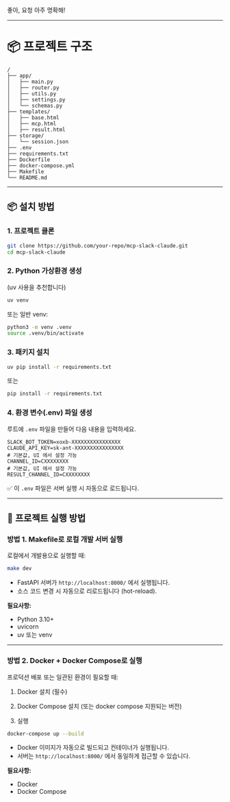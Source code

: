 좋아, 요청 아주 명확해!

---

# 📦 프로젝트 구조
```
/
├── app/
│   ├── main.py
│   ├── router.py
│   ├── utils.py
│   ├── settings.py
│   └── schemas.py
├── templates/
│   ├── base.html
│   ├── mcp.html
│   ├── result.html
├── storage/
│   └── session.json
├── .env
├── requirements.txt
├── Dockerfile
├── docker-compose.yml
├── Makefile
└── README.md
```


---

## 📦 설치 방법

### 1. 프로젝트 클론

```bash
git clone https://github.com/your-repo/mcp-slack-claude.git
cd mcp-slack-claude
```

### 2. Python 가상환경 생성

(uv 사용을 추천합니다)

```bash
uv venv
```

또는 일반 venv:

```bash
python3 -m venv .venv
source .venv/bin/activate
```

### 3. 패키지 설치

```bash
uv pip install -r requirements.txt
```

또는

```bash
pip install -r requirements.txt
```

### 4. 환경 변수(.env) 파일 생성

루트에 `.env` 파일을 만들어 다음 내용을 입력하세요.

```dotenv
SLACK_BOT_TOKEN=xoxb-XXXXXXXXXXXXXXXX
CLAUDE_API_KEY=sk-ant-XXXXXXXXXXXXXXXX
# 기본값, UI 에서 설정 가능
CHANNEL_ID=CXXXXXXXX
# 기본값, UI 에서 설정 가능
RESULT_CHANNEL_ID=CXXXXXXXX

```

✅ 이 `.env` 파일은 서버 실행 시 자동으로 로드됩니다.

---

## 🚀 프로젝트 실행 방법

### 방법 1. Makefile로 로컬 개발 서버 실행

로컬에서 개발용으로 실행할 때:

```bash
make dev
```

- FastAPI 서버가 `http://localhost:8000/` 에서 실행됩니다.
- 소스 코드 변경 시 자동으로 리로드됩니다 (hot-reload).

**필요사항:**  
- Python 3.10+
- uvicorn
- uv 또는 venv

---

### 방법 2. Docker + Docker Compose로 실행

프로덕션 배포 또는 일관된 환경이 필요할 때:

1. Docker 설치 (필수)  
2. Docker Compose 설치 (또는 docker compose 지원되는 버전)

3. 실행

```bash
docker-compose up --build
```

- Docker 이미지가 자동으로 빌드되고 컨테이너가 실행됩니다.
- 서버는 `http://localhost:8000/` 에서 동일하게 접근할 수 있습니다.

**필요사항:**  
- Docker
- Docker Compose
